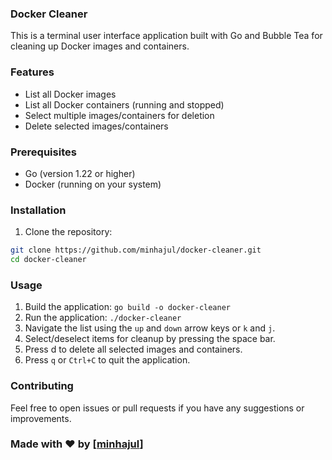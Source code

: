 ### Docker Cleaner

This is a terminal user interface application built with Go and Bubble Tea for cleaning up Docker images and containers.

### Features
- List all Docker images
- List all Docker containers (running and stopped)
- Select multiple images/containers for deletion
- Delete selected images/containers

### Prerequisites
- Go (version 1.22 or higher)
- Docker (running on your system)

### Installation
1. Clone the repository:
```bash
git clone https://github.com/minhajul/docker-cleaner.git
cd docker-cleaner
```

### Usage
1. Build the application: ```go build -o docker-cleaner```
2. Run the application: ```./docker-cleaner```
2. Navigate the list using the `up` and `down` arrow keys or `k` and `j`.
3. Select/deselect items for cleanup by pressing the space bar.
4. Press d to delete all selected images and containers.
5. Press `q` or `Ctrl+C` to quit the application.

### Contributing

Feel free to open issues or pull requests if you have any suggestions or improvements.

### Made with ❤️ by [[minhajul](https://github.com/minhajul)]